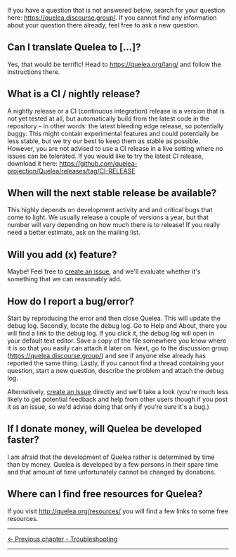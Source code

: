 If you have a question that is not answered below, search for your
question here: <https://quelea.discourse.group/>.
If you cannot find any information about your question there already,
feel free to ask a new question.

## Can I translate Quelea to \[...\]?

Yes, that would be terrific\! Head to <https://quelea.org/lang/> and
follow the instructions there.

## What is a CI / nightly release?

A nightly release or a CI (continuous integration) release is a version
that is not yet tested at all, but automatically build from the latest
code in the repository – in other words: the latest bleeding edge
release, so potentially buggy. This might contain experimental features
and could potentially be less stable, but we try our best to keep them
as stable as possible. However, you are not advised to use a CI release
in a live setting where no issues can be tolerated. If you would like to
try the latest CI release, download it here:
<https://github.com/quelea-projection/Quelea/releases/tag/CI-RELEASE>

## When will the next stable release be available?

This highly depends on development activity and and critical bugs that
come to light. We usually release a couple of versions a year, but that
number will vary depending on how much there is to release\! If you
really need a better estimate, ask on the mailing list.

## Will you add (x) feature?

Maybe! Feel free to [create an issue](https://github.com/quelea-projection/Quelea/issues), and we'll evaluate whether it's something that we can reasonably add.

## How do I report a bug/error?

Start by reproducing the error and then close Quelea. This will update
the debug log. Secondly, locate the debug log. Go to Help and About,
there you will find a link to the debug log. If you click it, the debug
log will open in your default text editor. Save a copy of the file
somewhere you know where it is so that you easily can attach it later
on. Next, go to the discussion group
(https://quelea.discourse.group/) and see if
anyone else already has reported the same thing. Lastly, if you cannot
find a thread containing your question, start a new question, describe
the problem and attach the debug log.

Alternatively, [create an issue](https://github.com/quelea-projection/Quelea/issues) directly and we'll take a look (you're much less likely to get potential feedback and help from other users though if you post it as an issue, so we'd advise doing that only if you're sure it's a bug.)

## If I donate money, will Quelea be developed faster?

I am afraid that the development of Quelea rather is determined by time
than by money. Quelea is developed by a few persons in their spare time
and that amount of time unfortunately cannot be changed by donations.

## Where can I find free resources for Quelea?

If you visit <http://quelea.org/resources/> you will find a few links to
some free resources.

-----



[← Previous chapter - Troubleshooting](Troubleshooting "Troubleshooting")

---
